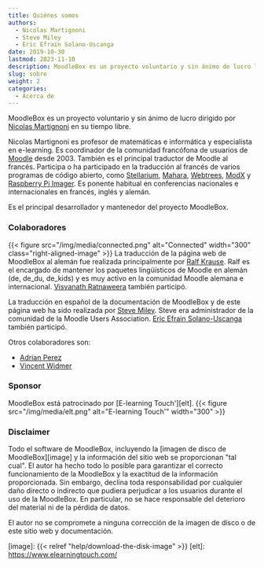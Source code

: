 ```yaml
---
title: Quiénes somos
authors:
  - Nicolas Martignoni
  - Steve Miley
  - Eric Efrain Solano-Uscanga
date: 2019-10-30
lastmod: 2023-11-10
description: MoodleBox es un proyecto voluntario y sin ánimo de lucro llevado a cabo por Nicolas Martignoni en su tiempo libre.
slug: sobre
weight: 2
categories:
  - Acerca de
---
```

MoodleBox es un proyecto voluntario y sin ánimo de lucro dirigido por [Nicolas Martignoni][nicolas] en su tiempo libre.

Nicolas Martignoni es profesor de matemáticas e informática y especialista en e-learning. Es coordinador de la comunidad francófona de usuarios de [Moodle][1] desde 2003. También es el principal traductor de Moodle al francés. Participa o ha participado en la traducción al francés de varios programas de código abierto, como [Stellarium][2], [Mahara][3], [Webtrees][4], [ModX][5] y [Raspberry Pi Imager][6]. Es ponente habitual en conferencias nacionales e internacionales en francés, inglés y alemán.

Es el principal desarrollador y mantenedor del proyecto MoodleBox.

### Colaboradores

{{< figure src="/img/media/connected.png" alt="Connected" width="300" class="right-aligned-image" >}} La traducción de la página web de MoodleBox al alemán fue realizada principalmente por [Ralf Krause][krause]. Ralf es el encargado de mantener los paquetes lingüísticos de Moodle en alemán (de, de_du, de_kids) y es muy activo en la comunidad Moodle alemana e internacional. [Visvanath Ratnaweera][ratna] también participó.

La traducción en español de la documentación de MoodleBox y de este página web ha sido realizada por [Steve Miley][steve]. Steve era administrador de la comunidad de la Moodle Users Association. [Eric Efrain Solano-Uscanga][eric] también participó.

Otros colaboradores son:

- [Adrian Perez][adpe]
- [Vincent Widmer][smallhacks]

### Sponsor

MoodleBox está patrocinado por [E-learning Touch'][elt].
{{< figure src="/img/media/elt.png" alt="E-learning Touch'" width="300" >}}

### Disclaimer

Todo el software de MoodleBox, incluyendo la [imagen de disco de MoodleBox][image] y la información del sitio web se proporcionan "tal cual". El autor ha hecho todo lo posible para garantizar el correcto funcionamiento de la MoodleBox y la exactitud de la información proporcionada. Sin embargo, declina toda responsabilidad por cualquier daño directo o indirecto que pudiera perjudicar a los usuarios durante el uso de la MoodleBox. En particular, no se hace responsable del deterioro del material ni de la pérdida de datos.

El autor no se compromete a ninguna corrección de la imagen de disco o de este sitio web y documentación.

 [1]: https://moodle.org
 [2]: https://stellarium.org/
 [3]: https://mahara.org/
 [4]: https://www.webtrees.net/
 [5]: https://modx.com/
 [6]: https://www.raspberrypi.com/software/
 [nicolas]: https://blog.martignoni.net/a-propos/
 [krause]: https://moodle.org/user/profile.php?id=70180
 [ratna]: https://moodle.org/user/profile.php?id=41095
 [adpe]: https://adrianperez.me/
 [smallhacks]: https://github.com/smallhacks
 [steve]: https://www.linkedin.com/in/steve-miley-9a271a4
 [eric]: https://www.uv.mx/personal/ericsolano/
 [image]: {{< relref "help/download-the-disk-image" >}}
 [elt]: https://www.elearningtouch.com/
